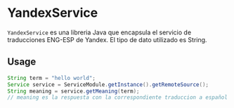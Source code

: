 # YandexService
 `YandexService` es una libreria Java que encapsula el servicio de traducciones ENG-ESP de Yandex.
 El tipo de dato utilizado es String.
 
 
## Usage
```java
String term = "hello world";
Service service = ServiceModule.getInstance().getRemoteSource();
String meaning = service.getMeaning(term);
// meaning es la respuesta con la correspondiente traduccion a español
```